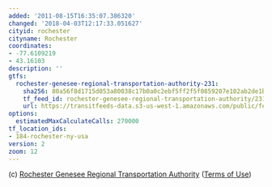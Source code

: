 ```yaml
---
added: '2011-08-15T16:35:07.386320'
changed: '2018-04-03T12:17:33.051627'
cityid: rochester
cityname: Rochester
coordinates:
- -77.6109219
- 43.16103
description: ''
gtfs:
  rochester-genesee-regional-transportation-authority-231:
    sha256: 80a56f8d1715d053a80038c17b0a0c2ebf5ff2f5f0859207e102ab2de1b38a40
    tf_feed_id: rochester-genesee-regional-transportation-authority/231
    url: https://transitfeeds-data.s3-us-west-1.amazonaws.com/public/feeds/rochester-genesee-regional-transportation-authority/231/20180318/gtfs.zip
options:
  estimatedMaxCalculateCalls: 270000
tf_location_ids:
- 184-rochester-ny-usa
version: 2
zoom: 12
---
```


(c) [Rochester Genesee Regional Transportation Authority](https://rgrta.com/) ([Terms of Use](http://scheduledata.rgrta.com/License%20Agreement%20and%20Terms%20of%20Use.pdf))
